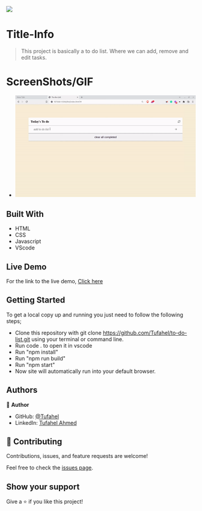 ![](https://img.shields.io/badge/Microverse-blueviolet)

# Title-Info
> This project is basically a to do list. Where we can add, remove and edit tasks.


# ScreenShots/GIF
- ![](gif-todo.gif)


## Built With
- HTML
- CSS
- Javascript
- VScode

## Live Demo
For the link to the live demo, [Click here](https://tufahel.github.io/to-do-list/)

## Getting Started
To get a local copy up and running you just need to follow the following steps;
- Clone this repository with
git clone https://github.com/Tufahel/to-do-list.git using your terminal or command line.
- Run code . to open it in vscode
- Run "npm install"
- Run "npm run build"
- Run "npm start"
- Now site will automatically run into your default browser.

## Authors

👤 **Author**

- GitHub: [@Tufahel](https://github.com/Tufahel)
- LinkedIn: [Tufahel Ahmed](https://bd.linkedin.com/in/tufahel-ahmed-972884203)

## 🤝 Contributing

Contributions, issues, and feature requests are welcome!

Feel free to check the [issues page](../../issues/).

## Show your support

Give a ⭐️ if you like this project!

